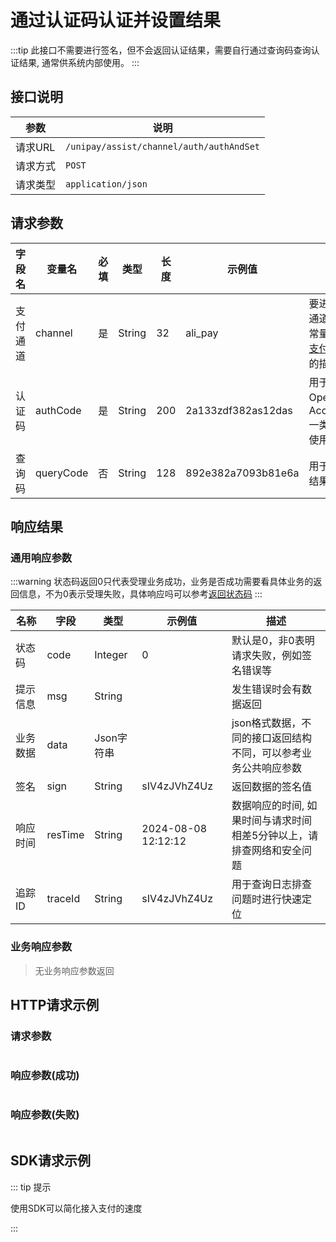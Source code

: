 # 通过认证码认证并设置结果

:::tip
此接口不需要进行签名，但不会返回认证结果，需要自行通过查询码查询认证结果, 通常供系统内部使用。
:::

## 接口说明

| 参数    | 说明                                       |
|-------|------------------------------------------|
| 请求URL | `/unipay/assist/channel/auth/authAndSet` |
| 请求方式  | `POST`                                   |
| 请求类型  | `application/json`                       |

## 请求参数

| 字段名<img width=70/> | 变量名       | 必填 | 类型     | 长度  | 示例值                | 描述<img width=200/>                                            |
|--------------------|-----------|----|--------|-----|--------------------|---------------------------------------------------------------|
| 支付通道               | channel   | 是  | String | 32  | ali_pay            | 要进行认证的通道编码，见常量和状态表[支付通道](/single/guides/other/常量和状态表.md)相关的描述 |
| 认证码                | authCode  | 是  | String | 200 | 2a133zdf382as12das | 用于换取OpenId、 AccessToken一类的标识所使用认证码                            |
| 查询码                | queryCode | 否  | String | 128 | 892e382a7093b81e6a | 用于查询认证结果的编码                                                   |

## 响应结果

### 通用响应参数
:::warning
状态码返回0只代表受理业务成功，业务是否成功需要看具体业务的返回信息，不为0表示受理失败，具体响应吗可以参考[返回状态码](../overview/返回状态码.md)
:::

| 名称<img width=70/> | 字段      | 类型      | 示例值                 | 描述                                   |
|-------------------|---------|---------|---------------------|--------------------------------------|
| 状态码               | code    | Integer | 0                   | 默认是0，非0表明请求失败，例如签名错误等                |
| 提示信息              | msg     | String  |                     | 发生错误时会有数据返回                          |
| 业务数据              | data    | Json字符串 |                     | json格式数据，不同的接口返回结构不同，可以参考业务公共响应参数    |
| 签名                | sign    | String  | sIV4zJVhZ4Uz        | 返回数据的签名值                             |
| 响应时间              | resTime | String  | 2024-08-08 12:12:12 | 数据响应的时间, 如果时间与请求时间相差5分钟以上，请排查网络和安全问题 |
| 追踪ID              | traceId | String  | sIV4zJVhZ4Uz        | 用于查询日志排查问题时进行快速定位                    |

### 业务响应参数
> 无业务响应参数返回

## HTTP请求示例
### 请求参数
```json
```

### 响应参数(成功)

```json
```

### 响应参数(失败)

```json
```

## SDK请求示例

::: tip 提示

使用SDK可以简化接入支付的速度

:::

```java
```
